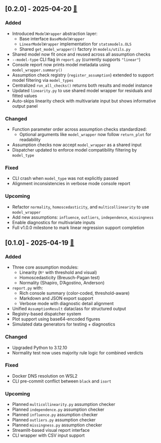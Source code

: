 ## [0.2.0] - 2025-04-20 [🔗](https://github.com/W-Thurston/automl_assumption_checker/releases/tag/v0.2.0)

### Added

- Introduced `ModelWrapper` abstraction layer:
  - Base interface `BaseModelWrapper`
  - `LinearModelWrapper` implementation for `statsmodels.OLS`
  - Shared `get_model_wrapper()` factory in `models/utils.py`
- Shared model now fit once and reused across all assumption checks
- `--model-type` CLI flag in `report.py` (currently supports `"linear"`)
- Console report now prints model metadata using `model_wrapper.summary()`
- Assumption check registry (`register_assumption`) extended to support model filtering via `model_types`
- Centralized `run_all_checks()` returns both results and model instance
- Updated `linearity.py` to use shared model wrapper for residuals and fitted values
- Auto-skips linearity check with multivariate input but shows informative output panel

### Changed

- Function parameter order across assumption checks standardized:
  - Optional arguments like `model_wrapper` now follow `return_plot` for readability
- Assumption checks now accept `model_wrapper` as a shared input
- Dispatcher updated to enforce model compatibility filtering by `model_type`

### Fixed

- CLI crash when `model_type` was not explicitly passed
- Alignment inconsistencies in verbose mode console report

### Upcoming

- Refactor `normality`, `homoscedasticity`, and `multicollinearity` to use `model_wrapper`
- Add new assumptions: `influence`, `outliers`, `independence`, `missingness`
- Enable diagnostics for multivariate inputs
- Full v1.0.0 milestone to mark linear regression support completion

## [0.1.0] - 2025-04-19 [🔗](https://github.com/W-Thurston/automl_assumption_checker/releases/tag/v0.1.0)

### Added

- Three core assumption modules:
  - Linearity (`R²` with threshold and visual)
  - Homoscedasticity (Breusch-Pagan test)
  - Normality (Shapiro, D’Agostino, Anderson)
- `report.py` with:
  - Rich console summary (color-coded, threshold-aware)
  - Markdown and JSON export support
  - Verbose mode with diagnostic detail alignment
- Unified `AssumptionResult` dataclass for structured output
- Registry-based dispatcher system
- Plot support using base64-encoded figures
- Simulated data generators for testing + diagnostics

### Changed

- Upgraded Python to 3.12.10
- Normality test now uses majority rule logic for combined verdicts

### Fixed

- Docker DNS resolution on WSL2
- CLI pre-commit conflict between `black` and `isort`

### Upcoming

- Planned `multicollinearity.py` assumption checker
- Planned `independence.py` assumption checker
- Planned `influence.py` assumption checker
- Planned `outliers.py` assumption checker
- Planned `missingness.py` assumption checker
- Streamlit-based visual report interface
- CLI wrapper with CSV input support
